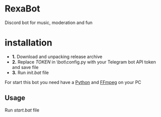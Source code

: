 # RexaBot
Discord bot for music, moderation and fun

# **installation**
* **1.** Download and unpacking release archive
* **2.** Replace *TOKEN* in \bot\config.py with your Telegram bot API token and save file
* **3.** Run *init.bat* file

For start this bot you need have a [Python](https://www.python.org/downloads/) and [FFmpeg](https://ffmpeg.org/download.html) on your PC

## **Usage**
Run *start.bat* file
